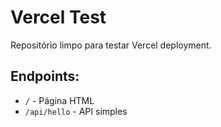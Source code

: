 # Vercel Test

Repositório limpo para testar Vercel deployment.

## Endpoints:
- `/` - Página HTML
- `/api/hello` - API simples